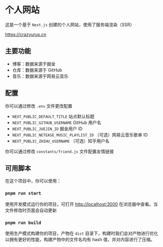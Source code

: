 # 个人网站

这是一个基于 `Next.js` 创建的个人网站，使用了服务端渲染（SSR）

https://crazyurus.cn

## 主要功能

- 博客：数据来源于掘金
- 仓库：数据来源于 GitHub
- 音乐：数据来源于网易云音乐

## 配置

你可以通过修改 `.env` 文件更改配置

- `NEXT_PUBLIC_DEFAULT_TITLE` 站点默认标题
- `NEXT_PUBLIC_GITHUB_USERNAME` GitHub 用户名
- `NEXT_PUBLIC_JUEJIN_ID` 掘金用户 ID
- `NEXT_PUBLIC_NETEASE_MUSIC_PLAYLIST_ID` （可选）网易云音乐歌单 ID
- `NEXT_PUBLIC_ZHIHU_USERNAME` （可选）知乎用户名

你可以通过修改 `constants/friend.js` 文件配置友情链接

## 可用脚本

在这个项目中，你可以使用：

### `pnpm run start`

使用开发模式运行你的项目，可打开 [http://localhost:3000](http://localhost:3000) 在浏览器中查看。当文件修改时页面会自动更新

### `pnpm run build`

使用生产模式构建你的项目，产物在 `dist` 目录下，构建时我们会对产物进行优化以拥有更好的性能，构建产物中的文件名均有 hash 值，并对内容进行了压缩。
